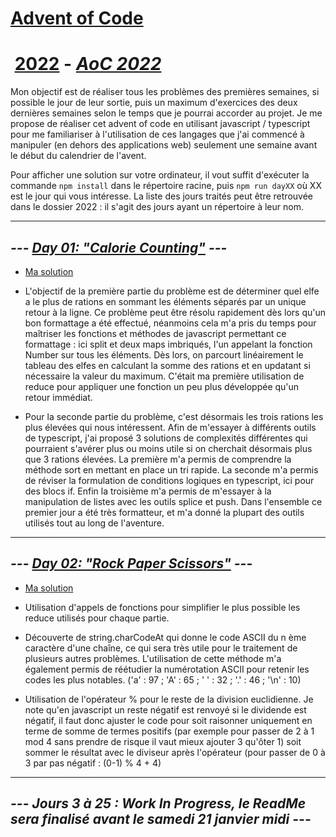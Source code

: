 # [**Advent of Code**](https://adventofcode.com)

# &nbsp;[**2022**](./2022/ts) **-** [**_AoC 2022_**](https://adventofcode.com/2022)

Mon objectif est de réaliser tous les problèmes des premières semaines, si possible le jour de leur sortie, puis un maximum d'exercices des deux dernières semaines selon le temps que je pourrai accorder au projet.
Je me propose de réaliser cet advent of code en utilisant javascript / typescript pour me familiariser à l'utilisation de ces langages que j'ai commencé à manipuler (en dehors des applications web) seulement une semaine avant le début du calendrier de l'avent.

Pour afficher une solution sur votre ordinateur, il vout suffit d'exécuter la commande `npm install` dans le répertoire racine, puis `npm run dayXX` où XX est le jour qui vous intéresse. La liste des jours traités peut être retrouvée dans le dossier 2022 : il s'agit des jours ayant un répertoire à leur nom.

---

## **_--- [Day 01: "Calorie Counting"](https://adventofcode.com/2022/day/1) ---_**

-   [Ma solution](./2022/day1/day1.ts)

-   L'objectif de la première partie du problème est de déterminer quel elfe a le plus de rations en sommant les éléments séparés par un unique retour à la ligne. Ce problème peut être résolu rapidement dès lors qu'un bon formattage a été effectué, néanmoins cela m'a pris du temps pour maîtriser les fonctions et méthodes de javascript permettant ce formattage : ici split et deux maps imbriqués, l'un appelant la fonction Number sur tous les éléments. Dès lors, on parcourt linéairement le tableau des elfes en calculant la somme des rations et en updatant si nécessaire la valeur du maximum. C'était ma première utilisation de reduce pour appliquer une fonction un peu plus développée qu'un retour immédiat.

-   Pour la seconde partie du problème, c'est désormais les trois rations les plus élevées qui nous intéressent. Afin de m'essayer à différents outils de typescript, j'ai proposé 3 solutions de complexités différentes qui pourraient s'avérer plus ou moins utile si on cherchait désormais plus que 3 rations élevées. La première m'a permis de comprendre la méthode sort en mettant en place un tri rapide. La seconde m'a permis de réviser la formulation de conditions logiques en typescript, ici pour des blocs if. Enfin la troisième m'a permis de m'essayer à la manipulation de listes avec les outils splice et push. Dans l'ensemble ce premier jour a été très formatteur, et m'a donné la plupart des outils utilisés tout au long de l'aventure.

---

## **_--- [Day 02: "Rock Paper Scissors"](https://adventofcode.com/2022/day/2) ---_**

-   [Ma solution](./2022/day2/day2.ts)

-   Utilisation d'appels de fonctions pour simplifier le plus possible les reduce utilisés pour chaque partie.
-   Découverte de string.charCodeAt qui donne le code ASCII du n ème caractère d'une chaîne, ce qui sera très utile pour le traitement de plusieurs autres problèmes. L'utilisation de cette méthode m'a également permis de réétudier la numérotation ASCII pour retenir les codes les plus notables. ('a' : 97 ; 'A' : 65 ; ' ' : 32 ; '.' : 46 ; '\n' : 10)
-   Utilisation de l'opérateur % pour le reste de la division euclidienne. Je note qu'en javascript un reste négatif est renvoyé si le dividende est négatif, il faut donc ajuster le code pour soit raisonner uniquement en terme de somme de termes positifs (par exemple pour passer de 2 à 1 mod 4 sans prendre de risque il vaut mieux ajouter 3 qu'ôter 1) soit sommer le résultat avec le diviseur après l'opérateur (pour passer de 0 à 3 par pas négatif :  (0-1) % 4 + 4)

---

## **_--- Jours 3 à 25 : Work In Progress, le ReadMe sera finalisé avant le samedi 21 janvier midi ---_**

